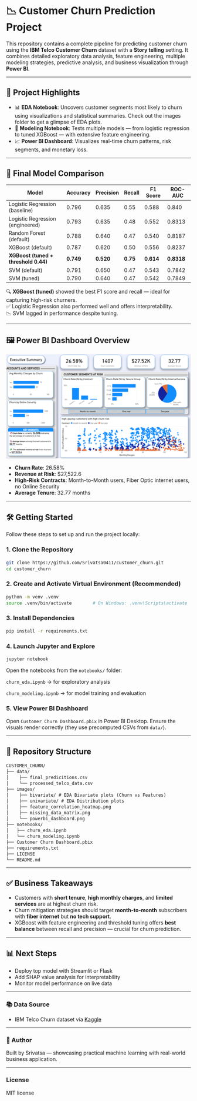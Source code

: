 
# 📉 Customer Churn Prediction Project

This repository contains a complete pipeline for predicting customer churn using the **IBM Telco Customer Churn** dataset with a **Story telling** setting. It combines detailed exploratory data analysis, feature engineering, multiple modeling strategies, predictive analysis, and business visualization through **Power BI**.

---

## 🚀 Project Highlights

- 📊 **EDA Notebook**: Uncovers customer segments most likely to churn using visualizations and statistical summaries. Check out the images folder to get a glimpse of EDA plots.
- 🧠 **Modeling Notebook**: Tests multiple models — from logistic regression to tuned XGBoost — with extensive feature engineering.
- 📈 **Power BI Dashboard**: Visualizes real-time churn patterns, risk segments, and monetary loss.

---

## 🧪 Final Model Comparison


| Model                          | Accuracy | Precision | Recall | F1 Score | ROC-AUC |
|-------------------------------|----------|-----------|--------|----------|---------|
| Logistic Regression (baseline)         | 0.796    | 0.635     | 0.55   | 0.588    | 0.840   |
| Logistic Regression (engineered)       | 0.793    | 0.635     | 0.48   | 0.552    | 0.8313  |
| Random Forest (default)               | 0.788    | 0.640     | 0.47   | 0.540    | 0.8187  |
| XGBoost (default)                     | 0.787    | 0.620     | 0.50   | 0.556    | 0.8237  |
| **XGBoost (tuned + threshold 0.44)**  | **0.749** | **0.520** | **0.75** | **0.614** | **0.8318** |
| SVM (default)                         | 0.791    | 0.650     | 0.47   | 0.543    | 0.7842  |
| SVM (tuned)                           | 0.790    | 0.640     | 0.47   | 0.542    | 0.7849  |


🔍 **XGBoost (tuned)** showed the best F1 score and recall — ideal for capturing high-risk churners.  
✅ Logistic Regression also performed well and offers interpretability.  
📉 SVM lagged in performance despite tuning.

---

## 🖼️ Power BI Dashboard Overview

![Power BI Summary](./images/powerbi_dashboard.png)

- **Churn Rate**: 26.58%
- **Revenue at Risk**: \$27,522.6
- **High-Risk Contracts**: Month-to-Month users, Fiber Optic internet users, no Online Security
- **Average Tenure**: 32.77 months

---

## 🛠️ Getting Started

Follow these steps to set up and run the project locally:

### 1. Clone the Repository

```bash
git clone https://github.com/Srivatsa0411/customer_churn.git
cd customer_churn
```
### 2. Create and Activate Virtual Environment (Recommended)
```bash
python -m venv .venv
source .venv/bin/activate        # On Windows: .venv\Scripts\activate
```

### 3. Install Dependencies
```bash
pip install -r requirements.txt
```
### 4. Launch Jupyter and Explore
```bash
jupyter notebook
```
Open the notebooks from the `notebooks/` folder:

`churn_eda.ipynb` → for exploratory analysis

`churn_modeling.ipynb` → for model training and evaluation

### 5. View Power BI Dashboard
Open `Customer Churn Dashboard.pbix` in Power BI Desktop.
Ensure the visuals render correctly (they use precomputed CSVs from `data/`).

---

## 📁 Repository Structure

```
CUSTOMER_CHURN/
├── data/
│    ├── final_predicitions.csv
│    └── processed_telco_data.csv
├── images/
│    ├── bivariate/ # EDA Bivariate plots (Churn vs Features)  
│    ├── univariate/ # EDA Distribution plots
│    ├── feature_correlation_heatmap.png
│    ├── missing_data_matrix.png
│    └── powerbi_dashboard.png
├── notebooks/
│   ├── churn_eda.ipynb
│   └── churn_modeling.ipynb
├── Customer Churn Dashboard.pbix
├── requirements.txt
├── LICENSE
└── README.md
```

---

## ✅ Business Takeaways

- Customers with **short tenure**, **high monthly charges**, and **limited services** are at highest churn risk.
- Churn mitigation strategies should target **month-to-month** subscribers with **fiber internet** but **no tech support**.
- XGBoost with feature engineering and threshold tuning offers **best balance** between recall and precision — crucial for churn prediction.

---

## 📊 Next Steps

- Deploy top model with Streamlit or Flask
- Add SHAP value analysis for interpretability
- Monitor model performance on live data

---

### 📚 Data Source

- IBM Telco Churn dataset via [Kaggle](https://www.kaggle.com/blastchar/telco-customer-churn)

---

### 📌 Author

Built by Srivatsa — showcasing practical machine learning with real-world business application.

---

### License

MIT license
